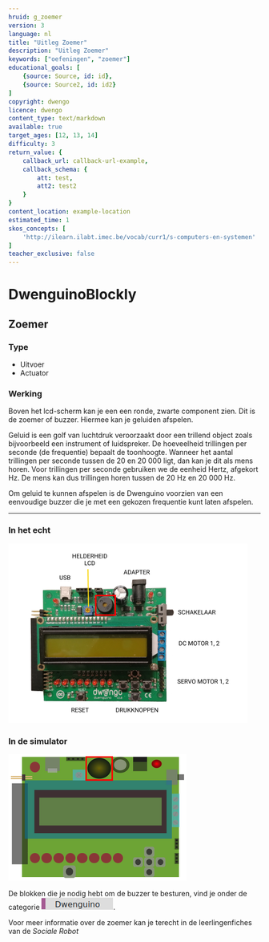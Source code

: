 ```yaml
---
hruid: g_zoemer
version: 3
language: nl
title: "Uitleg Zoemer"
description: "Uitleg Zoemer"
keywords: ["oefeningen", "zoemer"]
educational_goals: [
    {source: Source, id: id}, 
    {source: Source2, id: id2}
]
copyright: dwengo
licence: dwengo
content_type: text/markdown
available: true
target_ages: [12, 13, 14]
difficulty: 3
return_value: {
    callback_url: callback-url-example,
    callback_schema: {
        att: test,
        att2: test2
    }
}
content_location: example-location
estimated_time: 1
skos_concepts: [
    'http://ilearn.ilabt.imec.be/vocab/curr1/s-computers-en-systemen'
]
teacher_exclusive: false
---
```

# DwenguinoBlockly
## Zoemer

### Type
- Uitvoer
- Actuator

### Werking 
Boven het lcd-scherm kan je een een ronde, zwarte component zien. Dit is de zoemer of buzzer. Hiermee kan je geluiden afspelen. 

Geluid is een golf van luchtdruk veroorzaakt door een trillend object zoals bijvoorbeeld een instrument of luidspreker. De hoeveelheid trillingen per seconde (de frequentie) bepaalt de toonhoogte. Wanneer het aantal trillingen per seconde tussen de 20 en 20 000 ligt, dan kan je dit als mens horen. Voor trillingen per seconde gebruiken we de eenheid Hertz, afgekort Hz. De mens kan dus trillingen horen tussen de 20 Hz en 20 000 Hz.

Om geluid te kunnen afspelen is de Dwenguino voorzien van een eenvoudige buzzer die je met een gekozen frequentie kunt laten afspelen.

***

### In het echt

![](embed/zoemer.png "Zoemer")

### In de simulator

![](embed/buzzer_on_board.png "buzzer")

De blokken die je nodig hebt om de buzzer te besturen, vind je onder de categorie ![](embed/cat_dwenguino.png "categorie dwenguino").

<div class=alert alert-box alert-success>
Voor meer informatie over de zoemer kan je terecht in de leerlingenfiches van de <em>Sociale Robot</em>
</div>
